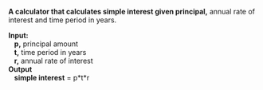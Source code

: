 **A calculator that calculates simple interest given principal,** annual rate of interest and time period in years.  
  
**Input:**  
  &nbsp;&nbsp;&nbsp;**p,** principal amount  
  &nbsp;&nbsp;&nbsp;**t,** time period in years  
  &nbsp;&nbsp;&nbsp;**r,** annual rate of interest  
**Output**  
  &nbsp;&nbsp;&nbsp;**simple interest** = p\*t\*r  
